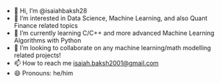 - 👋 Hi, I’m @isaiahbaksh28
- 👀 I’m interested in Data Science, Machine Learning, and also Quant Finance related topics 
- 🌱 I’m currently learning C/C++ and more advanced Machine Learning Algorithms with Python
- 💞️ I’m looking to collaborate on any machine learning/math modelling related projects!
- 📫 How to reach me isaiah.baksh2001@gmail.com
- 😄 Pronouns: he/him

<!---
isaiahbaksh28/isaiahbaksh28 is a ✨ special ✨ repository because its `README.md` (this file) appears on your GitHub profile.
You can click the Preview link to take a look at your changes.
--->
